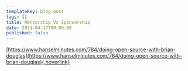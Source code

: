 ```yaml
---
templateKey: blog-post
tags: []
title: Mentorship Vs Sponsorship
date: 2021-04-17T00:00:00
published: false
---
```


[https://www.hanselminutes.com/784/doing-open-source-with-brian-douglas](https://www.hanselminutes.com/784/doing-open-source-with-brian-douglas){.hoverlink}
